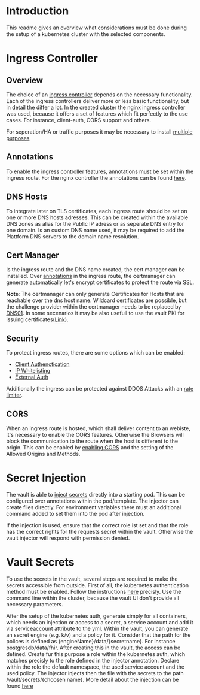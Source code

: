 # Introduction

This readme gives an overview what considerations must be done during the setup of a kubernetes cluster with the selected components.

# Ingress Controller

## Overview

The choice of an [ingress controller](https://kubernetes.io/docs/concepts/services-networking/ingress-controllers/) depends on the necessary functionality. Each of the ingress controllers deliver more or less basic functionality, but in detail the differ a lot. In the created cluster the nginx ingress controller was used, because it offers a set of features which fit perfectly to the use cases. For instance, client-auth, CORS support and others.  

For seperation/HA or traffic purposes it may be necessary to install [multiple purposes](https://docs.nginx.com/nginx-ingress-controller/installation/running-multiple-ingress-controllers/)

## Annotations

To enable the ingress controller features, annotations must be set within the ingress route. For the nginx controller the annotations can be found [here](https://kubernetes.github.io/ingress-nginx/user-guide/nginx-configuration/annotations/). 

## DNS Hosts

To integrate later on TLS certificates, each ingress route should be set on one or more DNS hosts adresses. This can be created within the available DNS zones as alias for the Public IP adress or as seperate DNS entry for one domain. Is an custom DNS name used, it may be required to add the Plattform DNS servers to the domain name resolution. 

## Cert Manager

Is the ingress route and the DNS name created, the cert manager can be installed. Over [annotations](https://cert-manager.io/v0.14-docs/tutorials/acme/ingress/) in the ingress route, the certmanager can generate automatically let's encrypt certificates to protect the route via SSL.

<b>Note</b>: The certmanager can only generate Certificates for Hosts that are reachable over the dns host name. Wildcard certificates are possible, but the challenge provider within the certmanager needs to be replaced by [DNS01](https://cert-manager.io/docs/configuration/acme/dns01/). In some secenarios it may be also usefull to use the vault PKI for issuing certificates([Link](https://cert-manager.io/docs/configuration/vault/)). 

## Security

To protect ingress routes, there are some options which can be enabled: 

- [Client Authenctication](https://kubernetes.github.io/ingress-nginx/user-guide/nginx-configuration/annotations/#client-certificate-authentication)
- [IP Whitelisting](https://kubernetes.github.io/ingress-nginx/user-guide/nginx-configuration/annotations/#whitelist-source-range)
- [External Auth](https://kubernetes.github.io/ingress-nginx/user-guide/nginx-configuration/annotations/#external-authentication)

Additionally the ingress can be protected against DDOS Attacks with an [rate limiter](https://kubernetes.github.io/ingress-nginx/user-guide/nginx-configuration/annotations/#rate-limiting).

## CORS

When an ingress route is hosted, which shall deliver content to an webiste, it's necessary to enable the CORS features. Otherwise the Browsers will block the communication to the route when the host is different to the origin. This can be enabled by [enabling CORS](https://kubernetes.github.io/ingress-nginx/user-guide/nginx-configuration/annotations/#enable-cors) and the setting of the Allowed Origins and Methods. 

# Secret Injection

The vault is able to [inject secrets](https://www.vaultproject.io/docs/platform/k8s/injector) directly into a starting pod. This can be configured over annotations within the pod/template. The injector can create files directly. For environment variables there must an additional command added to set them into the pod after injection. 

If the injection is used, ensure that the correct role ist set and that the role has the correct rights for the requests secret within the vault. Otherwise the vault injector will respond with permission denied. 

# Vault Secrets

To use the secrets in the vault, several steps are required to make the secrets accessible from outside. First of all, the kubernetes authentication method must be enabled. Follow the instructions [here](https://www.vaultproject.io/docs/auth/kubernetes) precisly. Use the command line within the cluster, because the vault UI don't provide all necessary parameters. 

After the setup of the kubernetes auth, generate simply for all containers, which needs an injection or access to a secret, a service account and add it via serviceaccount attribute to the yml. Within the vault, you can generate an secret engine (e.g. k/v) and a policy for it. Consider that the path for the polices is defined as {engineName}/data/{secretname}. For instance postgresdb/data/fhir. After creating this in the vault, the access can be defined. Create fur this purpose a role within the kubernetes auth, which matches precisly to the role defined in the injector annotation. Declare within the role the default namespace, the used service account and the used policy. The injector injects then the file with the secrets to the path /vault/secrets/{choosen name}. More detail about the injection can be found [here](https://github.com/WorldHealthOrganization/ddcc-trusted-party-reference-implementation/blob/master/docs/HASHICORPVAULT.md)

